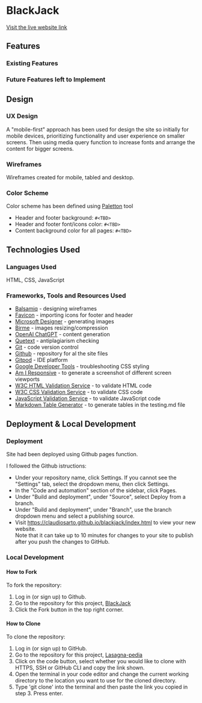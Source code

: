 # BlackJack

[Visit the live website link](https://claudiosarto.github.io/blackjack/index.html)

## Features

### Existing Features

### Future Features left to Implement

## Design  

### UX Design  
A "mobile-first" approach has been used for design the site so initially for mobile devices, prioritizing functionality and user experience on smaller screens. Then using media query function to increase fonts and arrange the content for bigger screens. 

### Wireframes
Wireframes created for mobile, tabled and desktop.

### Color Scheme

Color scheme has been defined using [Paletton](https://paletton.com/) tool

- Header and footer background: `#<TBD>`
- Header and footer font/icons color: `#<TBD>`
- Content background color for all pages: `#<TBD>` 

## Technologies Used

### Languages Used
HTML, CSS, JavaScript

### Frameworks, Tools and Resources Used
- [Balsamiq](https://balsamiq.com/) - designing wireframes
- [Favicon](https://favicon.io/) - importing icons for footer and header
- [Microsoft Designer](https://designer.microsoft.com/) - generating images
- [Birme](https://www.birme.net/) - images resizing/compression
- [OpenAI ChatGPT](https://chat.openai.com/) - content generation
- [Quetext](https://www.quetext.com/) - antiplagiarism checking
- [Git](https://git-scm.com/) - code version control
- [Github](https://github.com/) - repository for al the site files
- [Gitpod](https://gitpod.io/) - IDE platform
- [Google Developer Tools](https://developer.chrome.com/docs/) - troubleshooting CSS styling
- [Am I Responsive](https://ui.dev/amiresponsive) - to generate a screenshot of different screen viewports 
- [W3C HTML Validation Service](https://validator.w3.org/) - to validate HTML code
- [W3C CSS Validation Service](https://jigsaw.w3.org/css-validator/) - to validate CSS code
- [JavaScript Validation Service](https://jshint.com/) - to validate JavaScript code
- [Markdown Table Generator](https://www.tablesgenerator.com/markdown_tables) - to generate tables in the testing.md file

## Deployment & Local Development

### Deployment
Site had been deployed using Github pages function.

I followed the Github istructions:
- Under your repository name, click Settings. If you cannot see the "Settings" tab, select the dropdown menu, then click Settings.
- In the "Code and automation" section of the sidebar, click Pages.
- Under "Build and deployment", under "Source", select Deploy from a branch.
- Under "Build and deployment", under "Branch", use the branch dropdown menu and select a publishing source.
-  Visit https://claudiosarto.github.io/blackjack/index.html to view your new website.  
Note that it can take up to 10 minutes for changes to your site to publish after you push the changes to GitHub.

### Local Development

#### How to Fork

To fork the repository:

1. Log in (or sign up) to Github.
2. Go to the repository for this project, [BlackJack](https://github.com/claudiosarto/blackjack)
3. Click the Fork button in the top right corner.

#### How to Clone

To clone the repository:

1. Log in (or sign up) to GitHub.
2. Go to the repository for this project, [Lasagna-pedia](https://github.com/claudiosarto/lasagna-pedia)
3. Click on the code button, select whether you would like to clone with HTTPS, SSH or GitHub CLI and copy the link shown.
4. Open the terminal in your code editor and change the current working directory to the location you want to use for the cloned directory.
5. Type 'git clone' into the terminal and then paste the link you copied in step 3. Press enter.